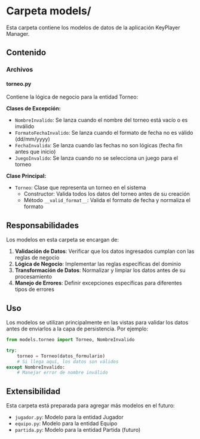 # Carpeta models/

Esta carpeta contiene los modelos de datos de la aplicación KeyPlayer Manager.

## Contenido

### Archivos

#### **torneo.py**
Contiene la lógica de negocio para la entidad Torneo:

**Clases de Excepción:**
- `NombreInvalido`: Se lanza cuando el nombre del torneo está vacío o es inválido
- `FormatoFechaInvalido`: Se lanza cuando el formato de fecha no es válido (dd/mm/yyyy)
- `FechaInvalida`: Se lanza cuando las fechas no son lógicas (fecha fin antes que inicio)
- `JuegoInvalido`: Se lanza cuando no se selecciona un juego para el torneo

**Clase Principal:**
- `Torneo`: Clase que representa un torneo en el sistema
  - Constructor: Valida todos los datos del torneo antes de su creación
  - Método `__valid_format__`: Valida el formato de fecha y normaliza el formato

## Responsabilidades

Los modelos en esta carpeta se encargan de:

1. **Validación de Datos**: Verificar que los datos ingresados cumplan con las reglas de negocio
2. **Lógica de Negocio**: Implementar las reglas específicas del dominio
3. **Transformación de Datos**: Normalizar y limpiar los datos antes de su procesamiento
4. **Manejo de Errores**: Definir excepciones específicas para diferentes tipos de errores

## Uso

Los modelos se utilizan principalmente en las vistas para validar los datos antes de enviarlos a la capa de persistencia. Por ejemplo:

```python
from models.torneo import Torneo, NombreInvalido

try:
    torneo = Torneo(datos_formulario)
    # Si llega aquí, los datos son válidos
except NombreInvalido:
    # Manejar error de nombre inválido
```

## Extensibilidad

Esta carpeta está preparada para agregar más modelos en el futuro:
- `jugador.py`: Modelo para la entidad Jugador
- `equipo.py`: Modelo para la entidad Equipo
- `partida.py`: Modelo para la entidad Partida (futuro) 
